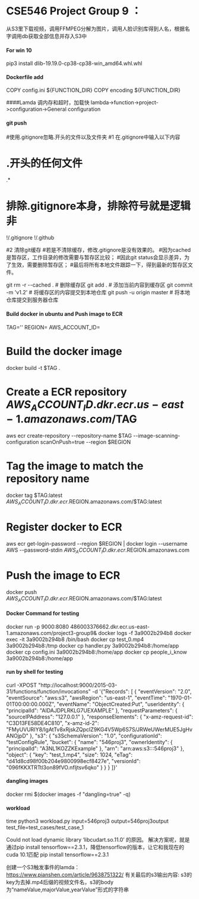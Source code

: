 # CSE546 Project Group 9 ： 
从S3里下载视频，调用FFMPEG分解为图片，调用人脸识别库得到人名，根据名字调用db获取全部信息并存入S3中

#### For win 10 ####
pip3 install dlib-19.19.0-cp38-cp38-win_amd64.whl.whl

#### Dockerfile add ####
COPY config.ini ${FUNCTION_DIR}
COPY encoding ${FUNCTION_DIR}

####Lamda 调内存和超时，加载快 
lambda->function->project->configuration->General configuration

#### git push ####
#使用.gitignore忽略.开头的文件以及文件夹
#1 在.gitignore中输入以下内容
# .开头的任何文件
.*
# 排除.gitignore本身，排除符号就是逻辑非
!/.gitignore
!/.github

#2 清除git缓存
#若是不清除缓存，修改.gitignore是没有效果的。
#因为cached是暂存区，工作目录的修改需要与暂存区比较；
#因此git status会显示差异，为了生效，需要删除暂存区；
#最后将所有本地文件跟踪一下，得到最新的暂存区文件。
 
git rm -r --cached .               # 删除缓存区
git add .                          # 添加当前内容到缓存区
git commit -m 'v1.2'               # 将缓存区的内容提交到本地仓库
git push -u origin master          # 将本地仓库提交到服务器仓库

#### Build docker in ubuntu and Push image to ECR ####
TAG=''
REGION=
AWS_ACCOUNT_ID=
# Build the docker image
docker build -t $TAG .
# Create a ECR repository  $AWS_ACCOUNT_ID.dkr.ecr.us-east-1.amazonaws.com/$TAG
aws ecr create-repository --repository-name $TAG --image-scanning-configuration scanOnPush=true --region $REGION
# Tag the image to match the repository name
docker tag $TAG:latest $AWS_ACCOUNT_ID.dkr.ecr.$REGION.amazonaws.com/$TAG:latest
# Register docker to ECR
aws ecr get-login-password --region $REGION | docker login --username AWS --password-stdin $AWS_ACCOUNT_ID.dkr.ecr.$REGION.amazonaws.com
# Push the image to ECR
docker push $AWS_ACCOUNT_ID.dkr.ecr.$REGION.amazonaws.com/$TAG:latest


#### Docker Command for testing ####
docker run -p 9000:8080 486003376662.dkr.ecr.us-east-1.amazonaws.com/project3-group9&
docker logs -f 3a9002b294b8
docker exec -it 3a9002b294b8 /bin/bash
docker cp test_0.mp4 3a9002b294b8:/tmp
docker cp handler.py 3a9002b294b8:/home/app
docker cp config.ini 3a9002b294b8:/home/app
docker cp people_i_know 3a9002b294b8:/home/app
#### run by shell for testing ####
curl -XPOST "http://localhost:9000/2015-03-31/functions/function/invocations" -d '{"Records": [
    {
      "eventVersion": "2.0",
      "eventSource": "aws:s3",
      "awsRegion": "us-east-1",
      "eventTime": "1970-01-01T00:00:00.000Z",
      "eventName": "ObjectCreated:Put",
      "userIdentity": {
        "principalId": "AIDAJDPLRKLG7UEXAMPLE"
      },
      "requestParameters": {
        "sourceIPAddress": "127.0.0.1"
      },
      "responseElements": {
        "x-amz-request-id": "C3D13FE58DE4C810",
        "x-amz-id-2": "FMyUVURIY8/IgAtTv8xRjskZQpcIZ9KG4V5Wp6S7S/JRWeUWerMUE5JgHvANOjpD"
      },
      "s3": {
        "s3SchemaVersion": "1.0",
        "configurationId": "testConfigRule",
        "bucket": {
          "name": "546proj3",
          "ownerIdentity": {
            "principalId": "A3NL1KOZZKExample"
          },
          "arn": "arn:aws:s3:::546proj3"
        },
        "object": {
          "key": "test_1.mp4",
          "size": 1024,
          "eTag": "d41d8cd98f00b204e9800998ecf8427e",
          "versionId": "096fKKXTRTtl3on89fVO.nfljtsv6qko"
        }
      }
    }
  ]}'
#### dangling images ####
docker rmi $(docker images -f "dangling=true" -q)

#### workload ####
time python3 workload.py input=546proj3 output=546proj3output test_file=test_cases/test_case_1  
  
Could not load dynamic library ‘libcudart.so.11.0’ 的原因。
解决方案呢，就是通过pip install tensorflow==2.3.1，降低tensorflow的版本，让它和我现在的cuda 10.1匹配
pip install tensorflow==2.3.1

创建一个S3触发事件的lamda：https://www.pianshen.com/article/9638751322/
有关最后的s3输出内容: s3的key为去掉.mp4后缀的视频文件名，s3的body为“nameValue,majorValue,yearValue”形式的字符串 